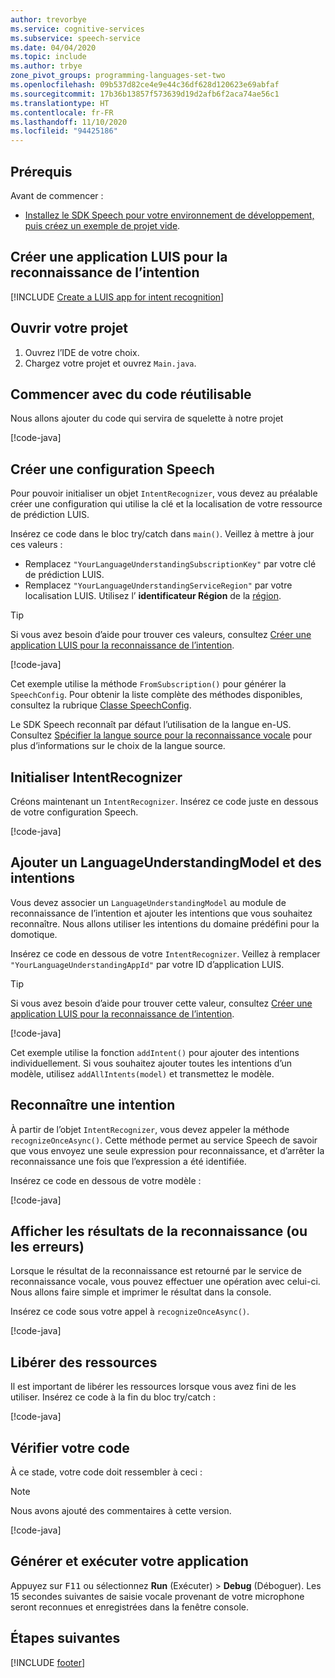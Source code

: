 ```yaml
---
author: trevorbye
ms.service: cognitive-services
ms.subservice: speech-service
ms.date: 04/04/2020
ms.topic: include
ms.author: trbye
zone_pivot_groups: programming-languages-set-two
ms.openlocfilehash: 09b537d82ce4e9e44c36df628d120623e69abfaf
ms.sourcegitcommit: 17b36b13857f573639d19d2afb6f2aca74ae56c1
ms.translationtype: HT
ms.contentlocale: fr-FR
ms.lasthandoff: 11/10/2020
ms.locfileid: "94425186"
---
```

## <a name="prerequisites"></a>Prérequis

Avant de commencer :

* <a href="~/articles/cognitive-services/Speech-Service/quickstarts/setup-platform.md?tabs=jre&pivots=programming-language-java" target="_blank">Installez le SDK Speech pour votre environnement de développement, puis créez un exemple de projet vide<span class="docon docon-navigate-external x-hidden-focus"></span></a>.

## <a name="create-a-luis-app-for-intent-recognition"></a>Créer une application LUIS pour la reconnaissance de l’intention

[!INCLUDE [Create a LUIS app for intent recognition](../luis-sign-up.md)]

## <a name="open-your-project"></a>Ouvrir votre projet

1. Ouvrez l’IDE de votre choix.
2. Chargez votre projet et ouvrez `Main.java`.

## <a name="start-with-some-boilerplate-code"></a>Commencer avec du code réutilisable

Nous allons ajouter du code qui servira de squelette à notre projet

[!code-java[](~/samples-cognitive-services-speech-sdk/quickstart/java/jre/intent-recognition/src/speechsdk/quickstart/Main.java?range=6-20,68-75)]

## <a name="create-a-speech-configuration"></a>Créer une configuration Speech

Pour pouvoir initialiser un objet `IntentRecognizer`, vous devez au préalable créer une configuration qui utilise la clé et la localisation de votre ressource de prédiction LUIS.  

Insérez ce code dans le bloc try/catch dans `main()`. Veillez à mettre à jour ces valeurs :

* Remplacez `"YourLanguageUnderstandingSubscriptionKey"` par votre clé de prédiction LUIS.
* Remplacez `"YourLanguageUnderstandingServiceRegion"` par votre localisation LUIS. Utilisez l’ **identificateur Région** de la [région](../../../../regions.md).

>[!TIP]
> Si vous avez besoin d’aide pour trouver ces valeurs, consultez [Créer une application LUIS pour la reconnaissance de l’intention](#create-a-luis-app-for-intent-recognition).

[!code-java[](~/samples-cognitive-services-speech-sdk/quickstart/java/jre/intent-recognition/src/speechsdk/quickstart/Main.java?range=27)]

Cet exemple utilise la méthode `FromSubscription()` pour générer la `SpeechConfig`. Pour obtenir la liste complète des méthodes disponibles, consultez la rubrique [Classe SpeechConfig](/dotnet/api/microsoft.cognitiveservices.speech.speechconfig?preserve-view=true&view=azure-dotnet).

Le SDK Speech reconnaît par défaut l’utilisation de la langue en-US. Consultez [Spécifier la langue source pour la reconnaissance vocale](../../../../how-to-specify-source-language.md) pour plus d’informations sur le choix de la langue source.

## <a name="initialize-an-intentrecognizer"></a>Initialiser IntentRecognizer

Créons maintenant un `IntentRecognizer`. Insérez ce code juste en dessous de votre configuration Speech.

[!code-java[](~/samples-cognitive-services-speech-sdk/quickstart/java/jre/intent-recognition/src/speechsdk/quickstart/Main.java?range=30)]

## <a name="add-a-languageunderstandingmodel-and-intents"></a>Ajouter un LanguageUnderstandingModel et des intentions

Vous devez associer un `LanguageUnderstandingModel` au module de reconnaissance de l’intention et ajouter les intentions que vous souhaitez reconnaître. Nous allons utiliser les intentions du domaine prédéfini pour la domotique.

Insérez ce code en dessous de votre `IntentRecognizer`. Veillez à remplacer `"YourLanguageUnderstandingAppId"` par votre ID d’application LUIS.

>[!TIP]
> Si vous avez besoin d’aide pour trouver cette valeur, consultez [Créer une application LUIS pour la reconnaissance de l’intention](#create-a-luis-app-for-intent-recognition).

[!code-java[](~/samples-cognitive-services-speech-sdk/quickstart/java/jre/intent-recognition/src/speechsdk/quickstart/Main.java?range=33-35)]

Cet exemple utilise la fonction `addIntent()` pour ajouter des intentions individuellement. Si vous souhaitez ajouter toutes les intentions d’un modèle, utilisez `addAllIntents(model)` et transmettez le modèle.

## <a name="recognize-an-intent"></a>Reconnaître une intention

À partir de l’objet `IntentRecognizer`, vous devez appeler la méthode `recognizeOnceAsync()`. Cette méthode permet au service Speech de savoir que vous envoyez une seule expression pour reconnaissance, et d’arrêter la reconnaissance une fois que l’expression a été identifiée.

Insérez ce code en dessous de votre modèle :

[!code-java[](~/samples-cognitive-services-speech-sdk/quickstart/java/jre/intent-recognition/src/speechsdk/quickstart/Main.java?range=40)]

## <a name="display-the-recognition-results-or-errors"></a>Afficher les résultats de la reconnaissance (ou les erreurs)

Lorsque le résultat de la reconnaissance est retourné par le service de reconnaissance vocale, vous pouvez effectuer une opération avec celui-ci. Nous allons faire simple et imprimer le résultat dans la console.

Insérez ce code sous votre appel à `recognizeOnceAsync()`.

[!code-java[](~/samples-cognitive-services-speech-sdk/quickstart/java/jre/intent-recognition/src/speechsdk/quickstart/Main.java?range=43-64)]

## <a name="release-resources"></a>Libérer des ressources

Il est important de libérer les ressources lorsque vous avez fini de les utiliser. Insérez ce code à la fin du bloc try/catch :

[!code-java[](~/samples-cognitive-services-speech-sdk/quickstart/java/jre/intent-recognition/src/speechsdk/quickstart/Main.java?range=66-67)]

## <a name="check-your-code"></a>Vérifier votre code

À ce stade, votre code doit ressembler à ceci :

> [!NOTE]
> Nous avons ajouté des commentaires à cette version.

[!code-java[](~/samples-cognitive-services-speech-sdk/quickstart/java/jre/intent-recognition/src/speechsdk/quickstart/Main.java?range=6-75)]

## <a name="build-and-run-your-app"></a>Générer et exécuter votre application

Appuyez sur <kbd>F11</kbd> ou sélectionnez **Run** (Exécuter) > **Debug** (Déboguer).
Les 15 secondes suivantes de saisie vocale provenant de votre microphone seront reconnues et enregistrées dans la fenêtre console.

## <a name="next-steps"></a>Étapes suivantes

[!INCLUDE [footer](./footer.md)]